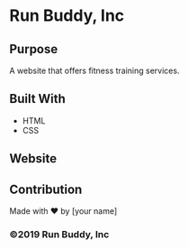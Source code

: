 # Run Buddy, Inc


## Purpose
A website that offers fitness training services. 

## Built With
* HTML
* CSS

## Website


## Contribution
Made with ❤️ by [your name]

### ©️2019 Run Buddy, Inc 